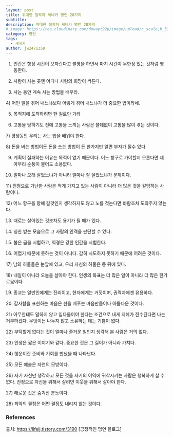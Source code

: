 ```yaml
---
layout: post
title: 위대한 철학자 세네카 명언 28가지
subtitle: 
description: 위대한 철학자 세네카 명언 28가지
# image: https://res.cloudinary.com/douayt92p/image/upload/c_scale,h_399,q_auto,w_700/v1593004373/me/vs_code_extentions_c_cplusplus_k2czjh.jpg
category: 명언
tags:
  - 세네카
author: jw2471358
---
```


1) 인간은 항상 시간이 모자란다고 불평을 하면서 마치 시간이 무한정 있는 것처럼 행동한다.

2) ​사람이 사는 곳엔 어디나 사랑의 희망이 싹튼다.

3) 사는 동안 계속 사는 방법을 배우라.

​4) 어떤 일을 겪어 내느냐보다 어떻게 겪어 내느냐가 더 중요한 법이라네.

5) 목적지에 도착하려면 한 길로만 가라

6) 고통을 당하기도 전에 고통을 느끼는 사람은 쓸데없이 고통을 많이 겪는 것이다.

​7) 평생동안 우리는 사는 법을 배워야 한다.

​8) 돈을 버는 방법이든 돈을 쓰는 방법이 든 한가지만 알면 부자가 될수 있다

9) ​계획이 실패하는 이유는 목적이 없기 때문이다.
어느 항구로 가야할지 모른다면 제 아무리 순풍이 불어도 소용없다.

10) 얼마나 오래 살았느냐가 아니라 얼마나 잘 살았느냐가 문제이다.

11)​ 진정으로 가난한 사람은 적게 가지고 있는 사람이 아니라 더 많은 것을 갈망하는 사람이다.

12)​ ​어느 항구를 향해 갈것인지 생각하지도 않고 노를 젓는다면
바람조차 도와주지 않는다.

13) ​때로는 살아있는 것조차도 용기가 될 때가 있다.

14) ​칭찬 받는 모습으로 그 사람의 인격을 판단할 수 있다.

15) ​불은 금을 시험하고, 역경은 강한 인간을 시험한다.

16) 어렵기 때문에 못하는 것이 아니다.
감히 시도하지 못하기 때문에 어려운 것이다.

17)​ ​남의 허물들은 눈앞에 있고, 우리 자신의 허물은 등 뒤에 있다.

18)​ ​내일이 아니라 오늘을 살아야 한다.
인생의 목표는 더 많은 일이 아니라 더 많은 한가로움이다.

19) 종교는 일반인에게는 진리이고, 현자에게는 거짓이며, 권력자에겐 유용하다.

20.​ 감사함을 표현하는 마음은 선을 베푸는 마음만큼이나 아름다운 것이다.

​21) ​아무한테도 말하지 않고 입다물어야 한다는 조건으로 내게 지혜가 전수된다면 나는 거부하겠다. 무엇이든 나누지 않고 소유하는 데는 기쁨이 없다.

22)​ 부탁할게 없다는 것이 얼마나 즐거운 일인지 생각해 본 사람은 거의 없다.

23)​ 인생은 짧은 이야기와 같다. 중요한 것은 그 길이가 아니라 가치다.

24)​ 행운이란 준비와 기회를 만났을 때 나타난다.

25)​ 모든 예술은 자연의 모방이다.

26)​ 자기 자신만 생각하고 모든 것을 자기의 이익에 귀착시키는 사람은 행복하게 살 수 없다. 진정으로 자신을 위해서 살려면 이웃을 위해서 살아야 한다.

27)​ 해로운 것은 숨겨진 분노이다.

28)​ 최악의 결정은 어떤 결정도 내리지 않는 것이다.

### References
출처: <https://lifeij.tistory.com/3190> [긍정적인 명언 블로그]